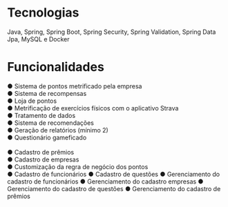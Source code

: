 <h1>Tecnologias</h1>
<p>Java, Spring, Spring Boot, Spring Security, Spring Validation, Spring Data Jpa, MySQL e Docker</p>

<h1>Funcionalidades</h1>
● Sistema de pontos metrificado pela empresa<br>
● Sistema de recompensas<br>
● Loja de pontos<br>
● Metrificação de exercícios físicos com o aplicativo Strava<br>
● Tratamento de dados<br>
● Sistema de recomendações<br>
● Geração de relatórios (mínimo 2)<br>
● Questionário gameficado<br><br>
● Cadastro de prêmios<br>
● Cadastro de empresas<br>
● Customização da regra de negócio dos pontos<br>
● Cadastro de funcionários
● Cadastro de questões
● Gerenciamento do cadastro de funcionários
● Gerenciamento do cadastro empresas
● Gerenciamento do cadastro de questões
● Gerenciamento do cadastro de prêmios
